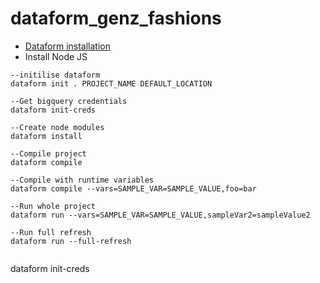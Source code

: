 # dataform_genz_fashions

* [Dataform installation](https://cloud.google.com/dataform/docs/use-dataform-cli)
 * Install Node JS
  ```
  --initilise dataform
  dataform init . PROJECT_NAME DEFAULT_LOCATION
  
  --Get bigquery credentials
  dataform init-creds

  --Create node modules
  dataform install

  --Compile project
  dataform compile

  --Compile with runtime variables
  dataform compile --vars=SAMPLE_VAR=SAMPLE_VALUE,foo=bar

  --Run whole project
  dataform run --vars=SAMPLE_VAR=SAMPLE_VALUE,sampleVar2=sampleValue2

  --Run full refresh
  dataform run --full-refresh

  
  ```



dataform init-creds